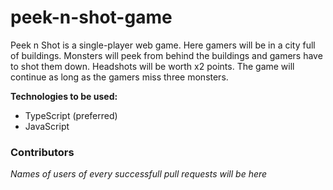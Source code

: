 # peek-n-shot-game
Peek n Shot is a single-player web game. Here gamers will be in a city full of buildings. Monsters will peek from behind the buildings and gamers have to shot them down. Headshots will be worth x2 points. The game will continue as long as the gamers miss three monsters.

**Technologies to be used:** 
- TypeScript (preferred)
- JavaScript

### Contributors
<i>Names of users of every successfull pull requests will be here</i>
